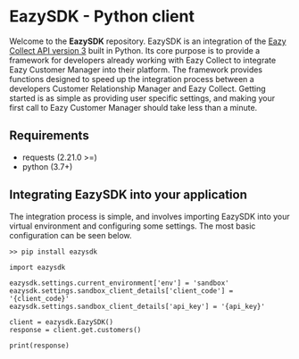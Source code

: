 # EazySDK - Python client

Welcome to the **EazySDK** repository.  EazySDK is an integration of the [Eazy Collect API version 3](https://eazycollectservices.github.io/EazyCollectAPIv3/) built in Python. Its core purpose is to provide a framework for developers already working with Eazy Collect to integrate Eazy Customer Manager into their platform. The framework provides functions designed to speed up the integration process between a developers Customer Relationship Manager and Eazy Collect. Getting started is as simple as providing user specific settings, and making your first call to Eazy Customer Manager should take less than a minute.

## Requirements

 - requests (2.21.0 >=)
 - python (3.7+)

## Integrating EazySDK into your application

The integration process is simple, and involves importing EazySDK into your virtual environment and configuring some settings. The most basic configuration can be seen below.

    >> pip install eazysdk
     
    import eazysdk
     
    eazysdk.settings.current_environment['env'] = 'sandbox'  
    eazysdk.settings.sandbox_client_details['client_code'] = '{client_code}'  
    eazysdk.settings.sandbox_client_details['api_key'] = '{api_key}'
     
    client = eazysdk.EazySDK()
    response = client.get.customers()
    
    print(response)

